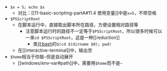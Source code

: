 - `$x = 5; echo $x`
  - 对比：[[11-basic-scripting-partA#11.4 使用变量]]中是`x=5`，不带空格
- `$PSScriptRoot`
  - 在脚本运行中，直接取出脚本所在路径，方便设置相对路径等
    - 注意脚本运行时的路径不一定等于`$PSScriptRoot`，所以很多时候可以一来`cd $PSScriptRoot`，这是一种[[reduction]]
      - 类比[bash](https://blog.csdn.net/10km/article/details/51906821)的`$(cd $(dirname $0); pwd)`
  - 在[[interactive-terminal]]中，输出空
- `$home`相当于你敲`~`但是自动展开
  - [[windows/env-var#path]]中，需要用`$home`而不是`~`